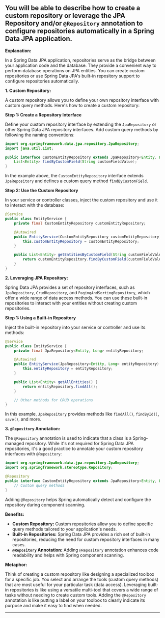 ## You will be able to describe how to create a custom repository or leverage the JPA Repository and/or `@Repository` annotation to configure repositories automatically in a Spring Data JPA application.

**Explanation:**

In a Spring Data JPA application, repositories serve as the bridge between your application code and the database. They provide a convenient way to perform database operations on JPA entities. You can create custom repositories or use Spring Data JPA's built-in repository support to configure repositories automatically.

**1. Custom Repository:**

A custom repository allows you to define your own repository interface with custom query methods. Here's how to create a custom repository:

**Step 1: Create a Repository Interface**

Define your custom repository interface by extending the `JpaRepository` or other Spring Data JPA repository interfaces. Add custom query methods by following the naming conventions:

```java
import org.springframework.data.jpa.repository.JpaRepository;
import java.util.List;

public interface CustomEntityRepository extends JpaRepository<Entity, Long> {
    List<Entity> findByCustomField(String customFieldValue);
}

```

In the example above, the `CustomEntityRepository` interface extends `JpaRepository` and defines a custom query method `findByCustomField`.

**Step 2: Use the Custom Repository**

In your service or controller classes, inject the custom repository and use it to interact with the database:

```java
@Service
public class EntityService {
    private final CustomEntityRepository customEntityRepository;

    @Autowired
    public EntityService(CustomEntityRepository customEntityRepository) {
        this.customEntityRepository = customEntityRepository;
    }

    public List<Entity> getEntitiesByCustomField(String customFieldValue) {
        return customEntityRepository.findByCustomField(customFieldValue);
    }
}

```

**2. Leveraging JPA Repository:**

Spring Data JPA provides a set of repository interfaces, such as `JpaRepository`, `CrudRepository`, and `PagingAndSortingRepository`, which offer a wide range of data access methods. You can use these built-in repositories to interact with your entities without creating custom repositories.

**Step 1: Using a Built-in Repository**

Inject the built-in repository into your service or controller and use its methods:

```java
@Service
public class EntityService {
    private final JpaRepository<Entity, Long> entityRepository;

    @Autowired
    public EntityService(JpaRepository<Entity, Long> entityRepository) {
        this.entityRepository = entityRepository;
    }

    public List<Entity> getAllEntities() {
        return entityRepository.findAll();
    }

    // Other methods for CRUD operations
}

```

In this example, `JpaRepository` provides methods like `findAll()`, `findById()`, `save()`, and more.

**3. `@Repository` Annotation:**

The `@Repository` annotation is used to indicate that a class is a Spring-managed repository. While it's not required for Spring Data JPA repositories, it's a good practice to annotate your custom repository interfaces with `@Repository`:

```java
import org.springframework.data.jpa.repository.JpaRepository;
import org.springframework.stereotype.Repository;

@Repository
public interface CustomEntityRepository extends JpaRepository<Entity, Long> {
    // Custom query methods
}

```

Adding `@Repository` helps Spring automatically detect and configure the repository during component scanning.

**Benefits:**

- **Custom Repository:** Custom repositories allow you to define specific query methods tailored to your application's needs.
- **Built-in Repositories:** Spring Data JPA provides a rich set of built-in repositories, reducing the need for custom repository interfaces in many cases.
- **`@Repository` Annotation:** Adding `@Repository` annotation enhances code readability and helps with Spring component scanning.

**Metaphor:**

Think of creating a custom repository like designing a specialized toolbox for a specific job. You select and arrange the tools (custom query methods) that are most useful for your particular task (data access). Leveraging built-in repositories is like using a versatile multi-tool that covers a wide range of tasks without needing to create custom tools. Adding the `@Repository` annotation is like putting a label on your toolbox to clearly indicate its purpose and make it easy to find when needed.

---
